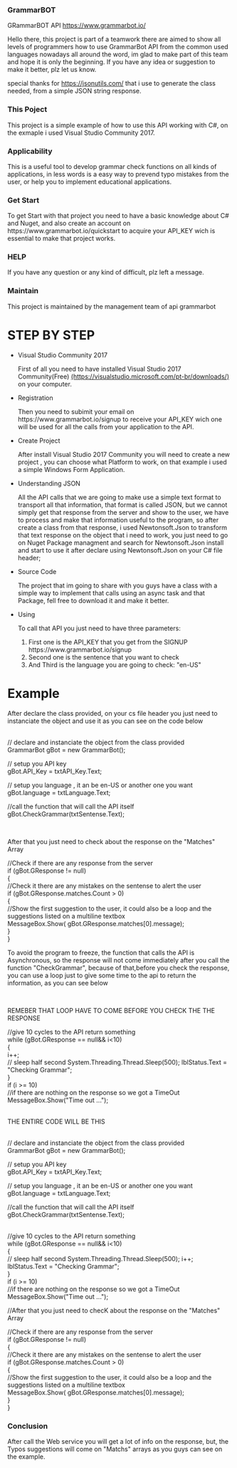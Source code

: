 <h3>GrammarBOT</h3>
GRammarBOT API <a href="https://www.grammarbot.io/">https://www.grammarbot.io/</a>

Hello there, this project is part of a teamwork there are aimed to show all levels of programmers how to use GrammarBot API from 
the common used languages nowadays all around the word, im glad to make part of this team and hope it is only the beginning.
If you have any idea or suggestion to make it better, plz let us know.

special thanks for <a href="https://jsonutils.com/">https://jsonutils.com/</a> that i use to generate the class needed, from a simple JSON string response.

<h3>This Poject</h3>
This project is a simple example of how to use this API working with C#, on the exmaple i used Visual Studio Community 2017.

<h3>Applicability</h3>
This is a useful tool to develop grammar check functions on all kinds of applications, in less words is a easy way to prevend typo mistakes from the user, or help you to implement educational applications.

<h3>Get Start</h3>
To get Start with that project you need to have a basic knowledge about C# and Nuget, and also create an account on https://www.grammarbot.io/quickstart to acquire your API_KEY wich is essential to make that project works.

<h3>HELP</h3>
If you have any question or any kind of difficult, plz left a message.

<h3>Maintain</h3>
This project is maintained by the management team of api grammarbot

<h1>STEP BY STEP</h1>
<p></p>
<ul>
<li>Visual Studio Community 2017</li>
<p>First of all you need to have installed Visual Studio 2017 Community(Free)
<a href="https://visualstudio.microsoft.com/pt-br/downloads/">(https://visualstudio.microsoft.com/pt-br/downloads/)</a> on your computer.</p>

<li>Registration</li>
<p>Then you need to subimit your email on https://www.grammarbot.io/signup to receive your API_KEY wich one will be used for all the calls
from your application to the API.</p>

<li>Create Project</li>
<p>After install Visual Studio 2017 Community you will need to create a new project , you can choose what Platform to work, on that example
i used a simple Windows Form Application.</p>

<li>Understanding JSON</li> 
<p>All the API calls that we are going to make use a simple text format to transport all that information, that format is called JSON,
but we cannot simply get that response from the server and show to the user, we have to process and make that information useful to
the program, so after create a class from that response, i used Newtonsoft.Json to transform that text response on the object that i need
to work, you just need to go on Nuget Package managment and search for Newtonsoft.Json install and start to use it after declare 
using Newtonsoft.Json on your C# file header;</p>

<li>Source Code</li>
<p>The project that im going to share with you guys have a class with a simple way to implement that calls using an async task and that 
Package, fell free to download it and make it better.</p>

<li>Using<lli>
<p>To call that API you just need to have three parameters:</p>
<ol>
<li>First one is the API_KEY that you get from the SIGNUP https://www.grammarbot.io/signup</li>
<li>Second one is the sentence that you want to check</li>
<li>And Third is the language you are going to check: "en-US"</li>
<ol>
</ul>
<h1>Example</h1>
<p>After declare the class provided, on your cs file header you just need to instanciate the object and use it as you can see on the code below</p>
  <br />  
  // declare and instanciate the object from the class provided<br />
  GrammarBot gBot = new GrammarBot();<br />
  
  // setup you API key <br />
  gBot.API_Key = txtAPI_Key.Text;<br />
  
  // setup you language , it an be en-US or another one you want <br />
  gBot.language = txtLanguage.Text;<br />
  
  //call the function that will call the API itself <br />
  gBot.CheckGrammar(txtSentense.Text);<br />
  
  <br />
  <p>After that you just need to check about the response on the "Matches" Array </p>
  
  //Check if there are any response from the server<br />
  if (gBot.GResponse != null)<br />
  {<br />
      //Check it there are any mistakes on the sentense to alert the user<br />
      if (gBot.GResponse.matches.Count > 0)<br />
      {<br />
          //Show the first suggestion to the user, it could also be a loop and 
          the suggestions listed on a multiline textbox<br />
          MessageBox.Show( gBot.GResponse.matches[0].message);<br />
      }<br />
  }<br />

<p>To avoid the program to freeze, the function that calls the API is Asynchronous, so the response will not come immediately
 after you call the function "CheckGrammar", because of that,before you check the response, you can use a loop just to give some time to the api to return the information, as you can see below<p/>
 <br />
 <p>REMEBER THAT LOOP HAVE TO COME BEFORE YOU CHECK THE THE RESPONSE</p> 
 
 //give 10 cycles to the API return something<br />
 while (gBot.GResponse == null&& i<10)<br />
{<br />
    i++;<br />
    // sleep half second
    System.Threading.Thread.Sleep(500);
    lblStatus.Text = "Checking Grammar";<br />
}<br />
if (i >= 10)<br />
//if there are nothing on the response so we got a TimeOut<br />
    MessageBox.Show("Time out ...");<br />
    <br />
    
 <p>THE ENTIRE CODE WILL BE THIS</p> 
 <br />  
  // declare and instanciate the object from the class provided<br />
  GrammarBot gBot = new GrammarBot();<br />
  
  // setup you API key <br />
  gBot.API_Key = txtAPI_Key.Text;<br />
  
  // setup you language , it an be en-US or another one you want <br />
  gBot.language = txtLanguage.Text;<br />
  
  //call the function that will call the API itself <br />
  gBot.CheckGrammar(txtSentense.Text);<br />
  
   <br />
 //give 10 cycles to the API return something<br />
 while (gBot.GResponse == null&& i<10)<br />
{<br />
    // sleep half second
    System.Threading.Thread.Sleep(500);
    i++;<br />
    lblStatus.Text = "Checking Grammar";<br />
}<br />
if (i >= 10)<br />
//if there are nothing on the response so we got a TimeOut<br />
    MessageBox.Show("Time out ...");<br />
    
  <p>//After that you just need to checK about the response on the "Matches" Array </p>  
  //Check if there are any response from the server<br />
  if (gBot.GResponse != null)<br />
  {<br />
      //Check it there are any mistakes on the sentense to alert the user<br />
      if (gBot.GResponse.matches.Count > 0)<br />
      {<br />
          //Show the first suggestion to the user, it could also be a loop and 
          the suggestions listed on a multiline textbox<br />
          MessageBox.Show( gBot.GResponse.matches[0].message);<br />
      }<br />
  }<br />
    

<h3>Conclusion</h3>
  
<p>After call the Web service you will get a lot of info on the response, but, the Typos suggestions will come on "Matchs" arrays
as you guys can see on the example.</p>
